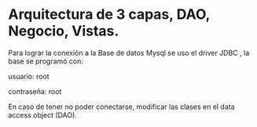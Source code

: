 # Arquitectura de 3 capas, DAO, Negocio, Vistas.

Para lograr la conexión a la Base de datos Mysql se uso el driver JDBC , la base se programó con:

usuario: root 

contraseña: root

En caso de tener no poder conectarse, modificar las clases en el data access object (DAO).


